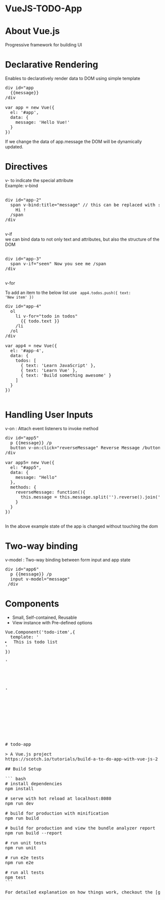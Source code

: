 # VueJS-TODO-App

About Vue.js
============
Progressive framework for building UI

Declarative Rendering
=====================
Enables to declaratively render data to DOM using simple template

<pre>
div id="app
  {{message}}
/div

var app = new Vue({
  el: '#app',
  data: {
    message: 'Hello Vue!'
  }
})
</pre>

If we change the data of app.message the DOM will be dynamically updated.

Directives
==========

v- to indicate the special attribute
<br>
Example: v-bind

<pre>

div id="app-2"
  span v-bind:title="message" // this can be replaced with :title 
    Hi !
  /span
/div

</pre>

v-if 
<br>
we can bind data to not only text and attributes, but also the structure of the DOM

<pre>

div id="app-3"
  span v-if="seen" Now you see me /span
/div

</pre>

v-for

To add an item to the below list use <code> app4.todos.push({ text: 'New item' }) </code>

<pre>
div id="app-4"
  ol
    li v-for="todo in todos"
      {{ todo.text }}
    /li
  /ol
/div

var app4 = new Vue({
  el: '#app-4',
  data: {
    todos: [
      { text: 'Learn JavaScript' },
      { text: 'Learn Vue' },
      { text: 'Build something awesome' }
    ]
  }
})

</pre>

Handling User Inputs
====================
v-on : Attach event listeners to invoke method

<pre>
div id="app5"
  p {{message}} /p
  button v-on:click="reverseMessage" Reverse Message /button
/div
 
var app5= new Vue({
  el: "#app5",
  data: {
    message: "Hello"
  },
  methods: {
    reverseMessage: function(){
      this.message = this.message.split('').reverse().join('');
    }
  }
}) 

</pre>

In the above example state of the app is changed without touching the dom

Two-way binding
===============
v-model : Two-way binding between form input and app state

<pre>
div id="app6"
  p {{message}} /p
  input v-model="message"
 /div 
</pre>

Components
==========
- Small, Self-contained, Reusable
- View instance with Pre-defined options

<pre>
Vue.Component('todo-item',{
  template: '<li> This is todo list </li>'
})

'<ol>
    <todo-item> </todo-item>
 </ol>'










# todo-app

> A Vue.js project
https://scotch.io/tutorials/build-a-to-do-app-with-vue-js-2

## Build Setup

``` bash
# install dependencies
npm install

# serve with hot reload at localhost:8080
npm run dev

# build for production with minification
npm run build

# build for production and view the bundle analyzer report
npm run build --report

# run unit tests
npm run unit

# run e2e tests
npm run e2e

# run all tests
npm test
```

For detailed explanation on how things work, checkout the [guide](http://vuejs-templates.github.io/webpack/) and [docs for vue-loader](http://vuejs.github.io/vue-loader).



